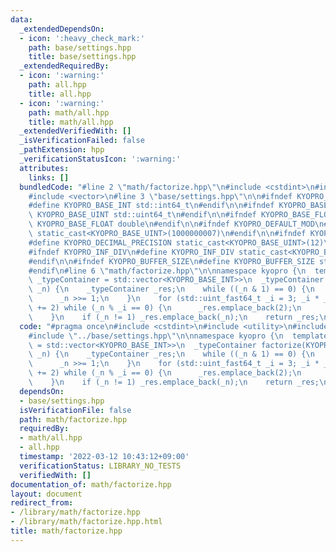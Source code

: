 ```yaml
---
data:
  _extendedDependsOn:
  - icon: ':heavy_check_mark:'
    path: base/settings.hpp
    title: base/settings.hpp
  _extendedRequiredBy:
  - icon: ':warning:'
    path: all.hpp
    title: all.hpp
  - icon: ':warning:'
    path: math/all.hpp
    title: math/all.hpp
  _extendedVerifiedWith: []
  _isVerificationFailed: false
  _pathExtension: hpp
  _verificationStatusIcon: ':warning:'
  attributes:
    links: []
  bundledCode: "#line 2 \"math/factorize.hpp\"\n#include <cstdint>\n#include <utility>\n\
    #include <vector>\n#line 3 \"base/settings.hpp\"\n\n#ifndef KYOPRO_BASE_INT\n\
    #define KYOPRO_BASE_INT std::int64_t\n#endif\n\n#ifndef KYOPRO_BASE_UINT\n#define\
    \ KYOPRO_BASE_UINT std::uint64_t\n#endif\n\n#ifndef KYOPRO_BASE_FLOAT\n#define\
    \ KYOPRO_BASE_FLOAT double\n#endif\n\n#ifndef KYOPRO_DEFAULT_MOD\n#define KYOPRO_DEFAULT_MOD\
    \ static_cast<KYOPRO_BASE_UINT>(1000000007)\n#endif\n\n#ifndef KYOPRO_DECIMAL_PRECISION\n\
    #define KYOPRO_DECIMAL_PRECISION static_cast<KYOPRO_BASE_UINT>(12)\n#endif\n\n\
    #ifndef KYOPRO_INF_DIV\n#define KYOPRO_INF_DIV static_cast<KYOPRO_BASE_UINT>(3)\n\
    #endif\n\n#ifndef KYOPRO_BUFFER_SIZE\n#define KYOPRO_BUFFER_SIZE static_cast<KYOPRO_BASE_UINT>(2048)\n\
    #endif\n#line 6 \"math/factorize.hpp\"\n\nnamespace kyopro {\n  template<class\
    \ _typeContainer = std::vector<KYOPRO_BASE_INT>>\n  _typeContainer factorize(KYOPRO_BASE_UINT\
    \ _n) {\n    _typeContainer _res;\n    while ((_n & 1) == 0) {\n      _res.emplace_back(2);\n\
    \      _n >>= 1;\n    }\n    for (std::uint_fast64_t _i = 3; _i * _i <= _n; _i\
    \ += 2) while (_n % _i == 0) {\n      _res.emplace_back(2);\n      _n /= _i;\n\
    \    }\n    if (_n != 1) _res.emplace_back(_n);\n    return _res;\n  }\n}\n"
  code: "#pragma once\n#include <cstdint>\n#include <utility>\n#include <vector>\n\
    #include \"../base/settings.hpp\"\n\nnamespace kyopro {\n  template<class _typeContainer\
    \ = std::vector<KYOPRO_BASE_INT>>\n  _typeContainer factorize(KYOPRO_BASE_UINT\
    \ _n) {\n    _typeContainer _res;\n    while ((_n & 1) == 0) {\n      _res.emplace_back(2);\n\
    \      _n >>= 1;\n    }\n    for (std::uint_fast64_t _i = 3; _i * _i <= _n; _i\
    \ += 2) while (_n % _i == 0) {\n      _res.emplace_back(2);\n      _n /= _i;\n\
    \    }\n    if (_n != 1) _res.emplace_back(_n);\n    return _res;\n  }\n}"
  dependsOn:
  - base/settings.hpp
  isVerificationFile: false
  path: math/factorize.hpp
  requiredBy:
  - math/all.hpp
  - all.hpp
  timestamp: '2022-03-12 10:43:12+09:00'
  verificationStatus: LIBRARY_NO_TESTS
  verifiedWith: []
documentation_of: math/factorize.hpp
layout: document
redirect_from:
- /library/math/factorize.hpp
- /library/math/factorize.hpp.html
title: math/factorize.hpp
---
```

